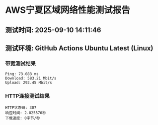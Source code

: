 # AWS宁夏区域网络性能测试报告
## 测试时间: 2025-09-10 14:11:46
## 测试环境: GitHub Actions Ubuntu Latest (Linux)

### 带宽测试结果
```
Ping: 73.083 ms
Download: 583.21 Mbit/s
Upload: 292.45 Mbit/s
```

### HTTP连接测试结果
```
HTTP状态码: 307
响应时间: 2.825570秒
下载速度: 0字节/秒
```

